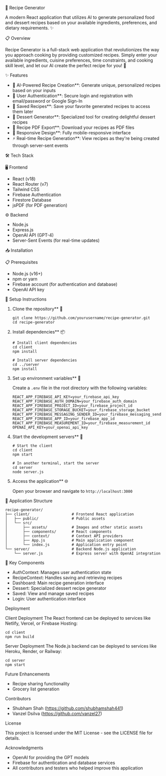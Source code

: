 🍳 Recipe Generator

A modern React application that utilizes AI to generate personalized food and dessert recipes based on your available ingredients, preferences, and dietary requirements. ✨

📋 Overview

Recipe Generator is a full-stack web application that revolutionizes the way you approach cooking by providing customized recipes. Simply enter your available ingredients, cuisine preferences, time constraints, and cooking skill level, and let our AI create the perfect recipe for you! 🚀

✨ Features

- 🤖 AI-Powered Recipe Creation**: Generate unique, personalized recipes based on your inputs
- 🔐 User Authentication**: Secure login and registration with email/password or Google Sign-In
- 💾 Saved Recipes**: Save your favorite generated recipes to access them later
- 🍰 Dessert Generator**: Specialized tool for creating delightful dessert recipes
- 📄 Recipe PDF Export**: Download your recipes as PDF files
- 📱 Responsive Design**: Fully mobile-responsive interface
- ⚡ Real-time Recipe Generation**: View recipes as they're being created through server-sent events

🛠️ Tech Stack

🖥️ Frontend
- React (v18)
- React Router (v7)
- Tailwind CSS
- Firebase Authentication
- Firestore Database
- jsPDF (for PDF generation)

 ⚙️ Backend
- Node.js
- Express.js
- OpenAI API (GPT-4)
- Server-Sent Events (for real-time updates)

📥 Installation

📋 Prerequisites
- Node.js (v16+)
- npm or yarn
- Firebase account (for authentication and database)
- OpenAI API key

🔧 Setup Instructions

1. Clone the repository** 📂
   ```
   git clone https://github.com/yourusername/recipe-generator.git
   cd recipe-generator
   ```

2. Install dependencies** 📦
   ```
   # Install client dependencies
   cd client
   npm install

   # Install server dependencies
   cd ../server
   npm install
   ```

3. Set up environment variables** 🔐
   
   Create a `.env` file in the root directory with the following variables:
   ```
   REACT_APP_FIREBASE_API_KEY=your_firebase_api_key
   REACT_APP_FIREBASE_AUTH_DOMAIN=your_firebase_auth_domain
   REACT_APP_FIREBASE_PROJECT_ID=your_firebase_project_id
   REACT_APP_FIREBASE_STORAGE_BUCKET=your_firebase_storage_bucket
   REACT_APP_FIREBASE_MESSAGING_SENDER_ID=your_firebase_messaging_sender_id
   REACT_APP_FIREBASE_APP_ID=your_firebase_app_id
   REACT_APP_FIREBASE_MEASUREMENT_ID=your_firebase_measurement_id
   OPENAI_API_KEY=your_openai_api_key
   ```

4. Start the development servers** 🚀
   ```
   # Start the client
   cd client
   npm start

   # In another terminal, start the server
   cd server
   node server.js
   ```

5. Access the application** 🌐
   
   Open your browser and navigate to `http://localhost:3000`

📁 Application Structure

```
recipe-generator/
├── client/                   # Frontend React application
│   ├── public/               # Public assets
│   └── src/
│       ├── assets/           # Images and other static assets
│       ├── components/       # React components
│       ├── context/          # Context API providers
│       ├── App.js            # Main application component
│       └── index.js          # Application entry point
└── server/                   # Backend Node.js application
    └── server.js             # Express server with OpenAI integration
```

🧩 Key Components

- AuthContext: Manages user authentication state
- RecipeContext: Handles saving and retrieving recipes
- Dashboard: Main recipe generation interface
- Dessert: Specialized dessert recipe generator
- Saved: View and manage saved recipes
- Login: User authentication interface

Deployment

Client Deployment
The React frontend can be deployed to services like Netlify, Vercel, or Firebase Hosting:

```
cd client
npm run build
```
Server Deployment
The Node.js backend can be deployed to services like Heroku, Render, or Railway:

```
cd server
npm start
```

Future Enhancements

- Recipe sharing functionality
- Grocery list generation

Contributors
- Shubham Shah (https://github.com/shubhamshah441)
- Vanzel Dsilva (https://github.com/vanzel27)

License

This project is licensed under the MIT License - see the LICENSE file for details.

Acknowledgments

- OpenAI for providing the GPT models
- Firebase for authentication and database services
- All contributors and testers who helped improve this application
